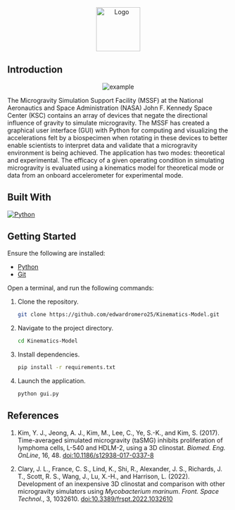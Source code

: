 <div align="center">
  <a href="https://public.ksc.nasa.gov/partnerships/capabilities-and-testing/testing-and-labs/microgravity-simulation-support-facility/">
    <img src="images/NASA_logo.svg" alt="Logo" width="100" height="100">
  </a>
</div>

## Introduction

<div align="center">
  <img src="images/example.png" alt="example" style="max-width: 100%; height: auto;">
</div>

The Microgravity Simulation Support Facility (MSSF) at the National Aeronautics and Space Administration (NASA) John F. Kennedy Space Center (KSC) contains an array of devices that negate the directional influence of gravity to simulate microgravity. The MSSF has created a graphical user interface (GUI) with Python for computing and visualizing the accelerations felt by a biospecimen when rotating in these devices to better enable scientists to interpret data and validate that a microgravity environment is being achieved. The application has two modes: theoretical and experimental. The efficacy of a given operating condition in simulating microgravity is evaluated using a kinematics model for theoretical mode or data from an onboard accelerometer for experimental mode.

## Built With

[![Python][python-logo]](https://www.python.org/)

[python-logo]: https://img.shields.io/badge/Python-3776AB?style=for-the-badge&logo=python&logoColor=white

## Getting Started

Ensure the following are installed:

- [Python](https://www.python.org/downloads/)
- [Git](https://git-scm.com/downloads)

Open a terminal, and run the following commands:

1. Clone the repository.

   ```bash
   git clone https://github.com/edwardromero25/Kinematics-Model.git
   ```

2. Navigate to the project directory.

   ```bash
   cd Kinematics-Model
   ```

3. Install dependencies.

   ```bash
   pip install -r requirements.txt
   ```

4. Launch the application.

   ```bash
   python gui.py
   ```

## References

1. Kim, Y. J., Jeong, A. J., Kim, M., Lee, C., Ye, S.-K., and Kim, S. (2017). Time-averaged simulated microgravity (taSMG) inhibits proliferation of lymphoma cells, L-540 and HDLM-2, using a 3D clinostat. _Biomed. Eng. OnLine_, 16, 48. [doi:10.1186/s12938-017-0337-8](https://doi.org/10.1186/s12938-017-0337-8)

2. Clary, J. L., France, C. S., Lind, K., Shi, R., Alexander, J. S., Richards, J. T., Scott, R. S., Wang, J., Lu, X.-H., and Harrison, L. (2022). Development of an inexpensive 3D clinostat and comparison with other microgravity simulators using _Mycobacterium marinum_. _Front. Space Technol._, 3, 1032610. [doi:10.3389/frspt.2022.1032610](https://doi.org/10.3389/frspt.2022.1032610)
